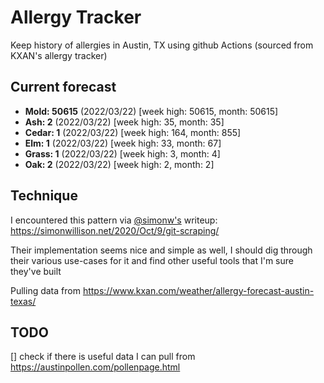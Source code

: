 # Allergy Tracker

Keep history of allergies in Austin, TX using github Actions (sourced from KXAN's allergy tracker)

## Current forecast
<!-- INJECT FORECAST -->
- **Mold: 50615** (2022/03/22)  [week high: 50615, month: 50615]
- **Ash: 2** (2022/03/22)  [week high: 35, month: 35]
- **Cedar: 1** (2022/03/22)  [week high: 164, month: 855]
- **Elm: 1** (2022/03/22)  [week high: 33, month: 67]
- **Grass: 1** (2022/03/22)  [week high: 3, month: 4]
- **Oak: 2** (2022/03/22)  [week high: 2, month: 2]
<!-- END INJECT FORECAST -->

## Technique

I encountered this pattern via [@simonw's](https://github.com/simonw) writeup: https://simonwillison.net/2020/Oct/9/git-scraping/

Their implementation seems nice and simple as well, I should dig through their various use-cases for it and find other useful tools that I'm sure they've built

Pulling data from https://www.kxan.com/weather/allergy-forecast-austin-texas/

## TODO

[] check if there is useful data I can pull from https://austinpollen.com/pollenpage.html
